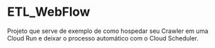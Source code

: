 # ETL_WebFlow
Projeto que serve de exemplo de como hospedar seu Crawler em uma Cloud Run e deixar o processo automático com o Cloud Scheduler.

